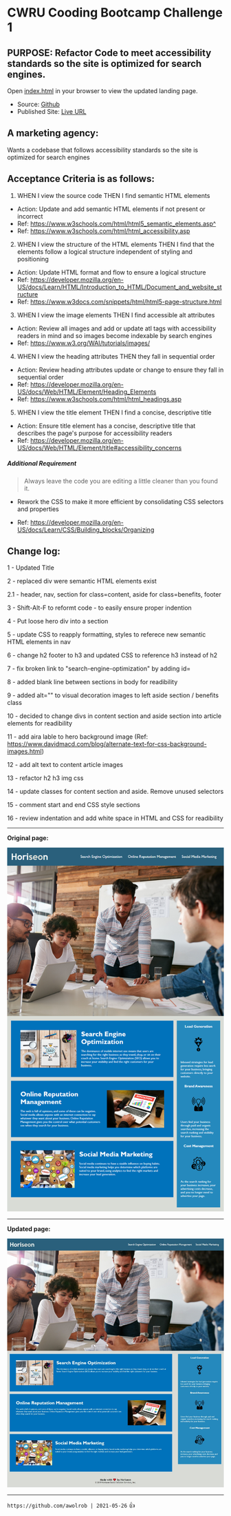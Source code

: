 # CWRU Cooding Bootcamp Challenge 1
## PURPOSE: Refactor Code to meet accessibility standards so the site is optimized for search engines.

Open [index.html](./index.html) in your browser to view the updated landing page.
   - Source: [Github](https://github.com/awolrob/Challenge1)
   - Published Site: [Live URL](https://awolrob.github.io/Challenge1/)

## A marketing agency:
Wants a codebase that follows accessibility standards so the site is optimized for search engines

## Acceptance Criteria is as follows:

1. WHEN I view the source code
   THEN I find semantic HTML elements
- Action: Update and add semantic HTML elements if not present or incorrect
- Ref: https://www.w3schools.com/html/html5_semantic_elements.asp^
- Ref: https://www.w3schools.com/html/html_accessibility.asp


2. WHEN I view the structure of the HTML elements
   THEN I find that the elements follow a logical structure independent of styling and positioning
- Action: Update HTML format and flow to ensure a logical structure
- Ref: https://developer.mozilla.org/en-US/docs/Learn/HTML/Introduction_to_HTML/Document_and_website_structure
- Ref: https://www.w3docs.com/snippets/html/html5-page-structure.html
 

3. WHEN I view the image elements
   THEN I find accessible alt attributes
- Action: Review all images and add or update atl tags with accessibility readers in mind and so images become indexable by search engines
- Ref: https://www.w3.org/WAI/tutorials/images/
 

4. WHEN I view the heading attributes
   THEN they fall in sequential order
- Action: Review heading attributes update or change to ensure they fall in sequential order
- Ref: https://developer.mozilla.org/en-US/docs/Web/HTML/Element/Heading_Elements
- Ref: https://www.w3schools.com/html/html_headings.asp


5. WHEN I view the title element
   THEN I find a concise, descriptive title
- Action: Ensure title element has a  concise, descriptive title that describes the page's purpose for accessibility readers
- Ref: https://developer.mozilla.org/en-US/docs/Web/HTML/Element/title#accessibility_concerns

##### Additional Requirement
> Always leave the code you are editing a little cleaner than you found it.
* Rework the CSS to make it more efficient by consolidating CSS selectors and properties
-  Ref: https://developer.mozilla.org/en-US/docs/Learn/CSS/Building_blocks/Organizing


## Change log:
1 - Updated Title

2 - replaced div were semantic HTML elements exist

2.1 - header, nav, section for class=content, aside for class=benefits, footer

3 - Shift-Alt-F to reformt code - to easily ensure proper indention 

4 - Put loose hero div into a section

5 - update CSS to reapply formatting, styles to referece new semantic HTML elements in nav

6 - change h2 footer to h3 and updated CSS to reference h3 instead of h2

7 - fix broken link to "search-engine-optimization" by adding id=

8 - added blank line between sections in body for readibility

9 - added alt="" to visual decoration images to left aside section / benefits class

10 - decided to change divs in content section and aside section into article elements for readibility

11 - add aira lable to hero background image (Ref: https://www.davidmacd.com/blog/alternate-text-for-css-background-images.html)

12 - add alt text to content article images

13 - refactor h2 h3 img css

14 - update classes for content section and aside.  Remove unused selectors

15 - comment start and end CSS style sections

16 - review indentation and add white space in HTML and CSS for readibility

- - -

**Original page:**

![Before](./assets/images/Before-01-html-css-git-homework-demo.png) 

- - -

**Updated page:** 

![After](./assets/images/After-01-html-css-git-homework-demo.jpeg) 

- - -
` https://github.com/awolrob | 2021-05-26 `  :+1: